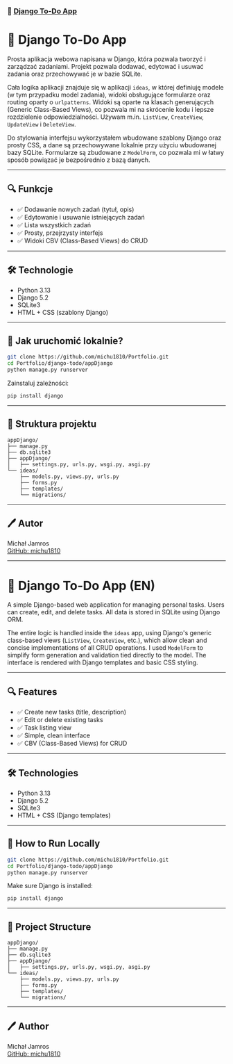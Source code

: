 ### 📅 [Django To-Do App](./appDjango)

# 📅 Django To-Do App

Prosta aplikacja webowa napisana w Django, która pozwala tworzyć i zarządzać zadaniami. Projekt pozwala dodawać, edytować i usuwać zadania oraz przechowywać je w bazie SQLite. 

Cała logika aplikacji znajduje się w aplikacji `ideas`, w której definiuję modele (w tym przypadku model zadania), widoki obsługujące formularze oraz routing oparty o `urlpatterns`. Widoki są oparte na klasach generujących (Generic Class-Based Views), co pozwala mi na skrócenie kodu i lepsze rozdzielenie odpowiedzialności. Używam m.in. `ListView`, `CreateView`, `UpdateView` i `DeleteView`.

Do stylowania interfejsu wykorzystałem wbudowane szablony Django oraz prosty CSS, a dane są przechowywane lokalnie przy użyciu wbudowanej bazy SQLite. Formularze są zbudowane z `ModelForm`, co pozwala mi w łatwy sposób powiązać je bezpośrednio z bazą danych.

---

## 🔍 Funkcje

- ✅ Dodawanie nowych zadań (tytuł, opis)
- ✅ Edytowanie i usuwanie istniejących zadań
- ✅ Lista wszystkich zadań
- ✅ Prosty, przejrzysty interfejs
- ✅ Widoki CBV (Class-Based Views) do CRUD

---

## 🛠️ Technologie

- Python 3.13
- Django 5.2
- SQLite3
- HTML + CSS (szablony Django)

---

## 🚀 Jak uruchomić lokalnie?

```bash
git clone https://github.com/michu1810/Portfolio.git
cd Portfolio/django-todo/appDjango
python manage.py runserver
```

Zainstaluj zależności:

```bash
pip install django
```

---

## 📁 Struktura projektu

```
appDjango/
├── manage.py
├── db.sqlite3
├── appDjango/
│   ├── settings.py, urls.py, wsgi.py, asgi.py
└── ideas/
    ├── models.py, views.py, urls.py
    ├── forms.py
    ├── templates/
    └── migrations/
```

---

## 🖊️ Autor

Michał Jamros  
[GitHub: michu1810](https://github.com/michu1810)

---

# 📅 Django To-Do App (EN)

A simple Django-based web application for managing personal tasks. Users can create, edit, and delete tasks. All data is stored in SQLite using Django ORM.

The entire logic is handled inside the `ideas` app, using Django's generic class-based views (`ListView`, `CreateView`, etc.), which allow clean and concise implementations of all CRUD operations. I used `ModelForm` to simplify form generation and validation tied directly to the model. The interface is rendered with Django templates and basic CSS styling.

---

## 🔍 Features

- ✅ Create new tasks (title, description)
- ✅ Edit or delete existing tasks
- ✅ Task listing view
- ✅ Simple, clean interface
- ✅ CBV (Class-Based Views) for CRUD

---

## 🛠️ Technologies

- Python 3.13
- Django 5.2
- SQLite3
- HTML + CSS (Django templates)

---

## 🚀 How to Run Locally

```bash
git clone https://github.com/michu1810/Portfolio.git
cd Portfolio/django-todo/appDjango
python manage.py runserver
```

Make sure Django is installed:

```bash
pip install django
```

---

## 📁 Project Structure

```
appDjango/
├── manage.py
├── db.sqlite3
├── appDjango/
│   ├── settings.py, urls.py, wsgi.py, asgi.py
└── ideas/
    ├── models.py, views.py, urls.py
    ├── forms.py
    ├── templates/
    └── migrations/
```

---

## 🖊️ Author

Michał Jamros  
[GitHub: michu1810](https://github.com/michu1810)
